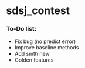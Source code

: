 # sdsj_contest

### To-Do list:
* Fix bug (no predict error)
* Improve baseline methods
* Add smth new
* Golden features